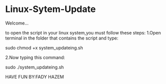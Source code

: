 Linux-Sytem-Update
==================

Welcome...

to open the script in your linux system,you must follow these steps:
1.Open terminal in the folder that contains the script and type:

sudo chmod +x system_updateing.sh

2.Now typing this command:

sudo ./system_updateing.sh

HAVE FUN
BY:FADY HAZEM
